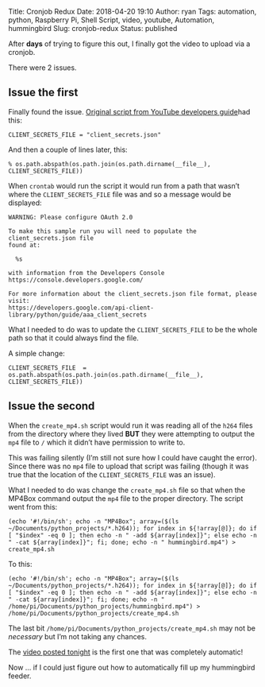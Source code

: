 Title: Cronjob Redux
Date: 2018-04-20 19:10
Author: ryan
Tags: automation, python, Raspberry Pi, Shell Script, video, youtube, Automation, hummingbird
Slug: cronjob-redux
Status: published

After **days** of trying to figure this out, I finally got the video to upload via a cronjob.

There were 2 issues.

## Issue the first

Finally found the issue. [Original script from YouTube developers guide](https://developers.google.com/youtube/v3/guides/uploading_a_video)had this:

    CLIENT_SECRETS_FILE = "client_secrets.json"

And then a couple of lines later, this:

    % os.path.abspath(os.path.join(os.path.dirname(__file__), CLIENT_SECRETS_FILE))

When `crontab` would run the script it would run from a path that wasn’t where the `CLIENT_SECRETS_FILE` file was and so a message would be displayed:

    WARNING: Please configure OAuth 2.0

    To make this sample run you will need to populate the client_secrets.json file
    found at:

      %s

    with information from the Developers Console
    https://console.developers.google.com/

    For more information about the client_secrets.json file format, please visit:
    https://developers.google.com/api-client-library/python/guide/aaa_client_secrets

What I needed to do was to update the `CLIENT_SECRETS_FILE` to be the whole path so that it could always find the file.

A simple change:

    CLIENT_SECRETS_FILE  = os.path.abspath(os.path.join(os.path.dirname(__file__), CLIENT_SECRETS_FILE))

## Issue the second

When the `create_mp4.sh` script would run it was reading all of the `h264` files from the directory where they lived **BUT** they were attempting to output the `mp4` file to `/` which it didn’t have permission to write to.

This was failing silently (I’m still not sure how I could have caught the error). Since there was no `mp4` file to upload that script was failing (though it was true that the location of the `CLIENT_SECRETS_FILE` was an issue).

What I needed to do was change the `create_mp4.sh` file so that when the MP4Box command output the `mp4` file to the proper directory. The script went from this:

    (echo '#!/bin/sh'; echo -n "MP4Box"; array=($(ls ~/Documents/python_projects/*.h264)); for index in ${!array[@]}; do if [ "$index" -eq 0 ]; then echo -n " -add ${array[index]}"; else echo -n " -cat ${array[index]}"; fi; done; echo -n " hummingbird.mp4") > create_mp4.sh

To this:

    (echo '#!/bin/sh'; echo -n "MP4Box"; array=($(ls ~/Documents/python_projects/*.h264)); for index in ${!array[@]}; do if [ "$index" -eq 0 ]; then echo -n " -add ${array[index]}"; else echo -n " -cat ${array[index]}"; fi; done; echo -n " /home/pi/Documents/python_projects/hummingbird.mp4") > /home/pi/Documents/python_projects/create_mp4.sh

The last bit `/home/pi/Documents/python_projects/create_mp4.sh` may not be *necessary* but I’m not taking any chances.

The [video posted tonight](https://www.youtube.com/watch?v=OaRiW1aFk9k) is the first one that was completely automatic!

Now … if I could just figure out how to automatically fill up my hummingbird feeder.
